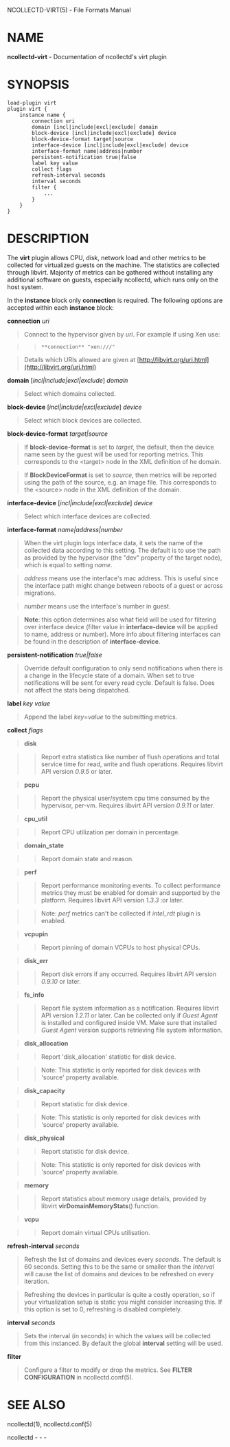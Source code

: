 NCOLLECTD-VIRT(5) - File Formats Manual

# NAME

**ncollectd-virt** - Documentation of ncollectd's virt plugin

# SYNOPSIS

	load-plugin virt
	plugin virt {
	    instance name {
	        connection uri
	        domain [incl|include|excl|exclude] domain
	        block-device [incl|include|excl|exclude] device
	        block-device-format target|source
	        interface-device [incl|include|excl|exclude] device
	        interface-format name|address|number
	        persistent-notification true|false
	        label key value
	        collect flags
	        refresh-interval seconds
	        interval seconds
	        filter {
	            ...
	        }
	    }
	}

# DESCRIPTION

The **virt** plugin allows CPU, disk, network load and other metrics to
be collected for virtualized guests on the machine.
The statistics are collected through libvirt.
Majority of metrics can be gathered without installing any additional
software on guests, especially ncollectd, which runs only on the host system.

In the **instance** block only **connection** is required.
The following options are accepted within each **instance** block:

**connection** *uri*

> Connect to the hypervisor given by *uri*.
> For example if using Xen use:

> >     **connection** "xen:///"

> Details which URIs allowed are given at
> [http://libvirt.org/uri.html](http://libvirt.org/uri.html)

**domain** \[*incl|include|excl|exclude*] *domain*

> Select which domains collected.

**block-device** \[*incl|include|excl|exclude*] *device*

> Select which block devices are collected.

**block-device-format** *target|source*

> If **block-device-format** is set to *target*, the default, then the
> device name seen by the guest will be used for reporting metrics.
> This corresponds to the &lt;target&gt; node in the XML definition of
> he domain.

> If **BlockDeviceFormat** is set to *source*, then metrics will be
> reported using the path of the source, e.g. an image file.
> This corresponds to the &lt;source&gt; node in the XML definition of
> the domain.

**interface-device** \[*incl|include|excl|exclude*] *device*

> Select which interface devices are collected.

**interface-format** *name|address|number*

> When the virt plugin logs interface data, it sets the name of the collected
> data according to this setting.
> The default is to use the path as provided by the hypervisor
> (the "dev" property of the target node), which is equal to setting *name*.

> *address* means use the interface's mac address.
> This is useful since the interface path might change between reboots of a
> guest or across migrations.

> *number* means use the interface's number in guest.

> **Note**: this option determines also what field will be used for
> filtering over interface device (filter value in **interface-device**
> will be applied to name, address or number).
> More info about filtering interfaces can be found in the description of
> **interface-device**.

**persistent-notification** *true|false*

> Override default configuration to only send notifications when there is
> a change in the lifecycle state of a domain.
> When set to true notifications will be sent for every read cycle.
> Default is false.
> Does not affect the stats being dispatched.

**label** *key* *value*

> Append the label *key*=*value* to the submitting metrics.

**collect** *flags*

> **disk**

> > Report extra statistics like number of flush operations and total
> > service time for read, write and flush operations.
> > Requires libvirt API version *0.9.5* or later.

> **pcpu**

> > Report the physical user/system cpu time consumed by the hypervisor, per-vm.
> > Requires libvirt API version *0.9.11* or later.

> **cpu\_util**

> > Report CPU utilization per domain in percentage.

> **domain\_state**

> > Report domain state and reason.

> **perf**

> > Report performance monitoring events.
> > To collect performance metrics they must be enabled for domain and supported
> > by the platform.
> > Requires libvirt API version *1.3.3* :or later.

> > Note: *perf* metrics can't be collected if *intel\_rdt* plugin
> > is enabled.

> **vcpupin**

> > Report pinning of domain VCPUs to host physical CPUs.

> **disk\_err**

> > Report disk errors if any occurred.
> > Requires libvirt API version *0.9.10* or later.

> **fs\_info**

> > Report file system information as a notification.
> > Requires libvirt API version *1.2.11* or later.
> > Can be collected only if *Guest Agent* is installed and configured
> > inside VM.
> > Make sure that installed *Guest Agent* version supports retrieving
> > file system information.

> **disk\_allocation**

> > Report 'disk\_allocation' statistic for disk device.

> > Note: This statistic is only reported for disk devices with 'source' property
> > available.

> **disk\_capacity**

> > Report statistic for disk device.

> > Note: This statistic is only reported for disk devices with 'source' property
> > available.

> **disk\_physical**

> > Report statistic for disk device.

> > Note: This statistic is only reported for disk devices with 'source' property
> > available.

> **memory**

> > Report statistics about memory usage details, provided by libvirt
> > **virDomainMemoryStats**()
> > function.

> **vcpu**

> > Report domain virtual CPUs utilisation.

**refresh-interval** *seconds*

> Refresh the list of domains and devices every *seconds*.
> The default is 60 seconds.
> Setting this to be the same or smaller than the *Interval* will cause the
> list of domains and devices to be refreshed on every iteration.

> Refreshing the devices in particular is quite a costly operation, so if your
> virtualization setup is static you might consider increasing this.
> If this option is set to 0, refreshing is disabled completely.

**interval** *seconds*

> Sets the interval (in seconds) in which the values will be collected from this
> instanced.
> By default the global **interval** setting will be used.

**filter**

> Configure a filter to modify or drop the metrics.
> See **FILTER CONFIGURATION** in
> ncollectd.conf(5).

# SEE ALSO

ncollectd(1),
ncollectd.conf(5)

ncollectd - - -
